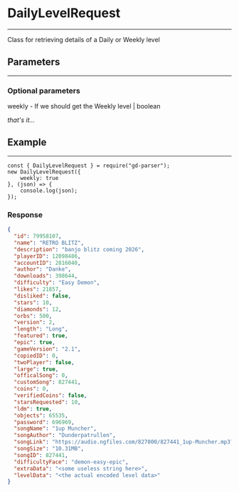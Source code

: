 # DailyLevelRequest

---
Class for retrieving details of a Daily or Weekly level

## Parameters

---
### Optional parameters
weekly - If we should get the Weekly level | boolean

*that's it...*

## Example

---
```JS
const { DailyLevelRequest } = require("gd-parser");
new DailyLevelRequest({
    weekly: true
}, (json) => {
    console.log(json);
});
```
### Response
```JSON
{
  "id": 79958107,
  "name": "RETRO BLITZ",
  "description": "banjo blitz coming 2026",
  "playerID": 12098486,
  "accountID": 2816040,
  "author": "Danke",
  "downloads": 398644,
  "difficulty": "Easy Demon",
  "likes": 21857,
  "disliked": false,
  "stars": 10,
  "diamonds": 12,
  "orbs": 500,
  "version": 2,
  "length": "Long",
  "featured": true,
  "epic": true,
  "gameVersion": "2.1",
  "copiedID": 0,
  "twoPlayer": false,
  "large": true,
  "officalSong": 0,
  "customSong": 827441,
  "coins": 0,
  "verifiedCoins": false,
  "starsRequested": 10,
  "ldm": true,
  "objects": 65535,
  "password": 696969,
  "songName": "1up Muncher",
  "songAuthor": "Dunderpatrullen",
  "songLink": "https://audio.ngfiles.com/827000/827441_1up-Muncher.mp3?f1539078559",
  "songSize": "10.31MB",
  "songID": 827441,
  "difficultyFace": "demon-easy-epic",
  "extraData": "<some useless string here>",
  "levelData": "<the actual encoded level data>"
}
```
